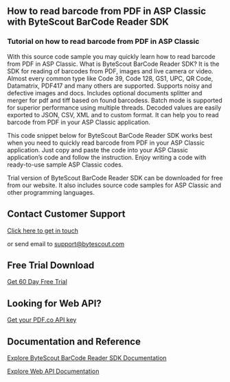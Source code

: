 ## How to read barcode from PDF in ASP Classic with ByteScout BarCode Reader SDK

### Tutorial on how to read barcode from PDF in ASP Classic

With this source code sample you may quickly learn how to read barcode from PDF in ASP Classic. What is ByteScout BarCode Reader SDK? It is the SDK for reading of barcodes from PDF, images and live camera or video. Almost every common type like Code 39, Code 128, GS1, UPC, QR Code, Datamatrix, PDF417 and many others are supported. Supports noisy and defective images and docs. Includes optional documents splitter and merger for pdf and tiff based on found barcodess. Batch mode is supported for superior performance using multiple threads. Decoded values are easily exported to JSON, CSV, XML and to custom format. It can help you to read barcode from PDF in your ASP Classic application.

This code snippet below for ByteScout BarCode Reader SDK works best when you need to quickly read barcode from PDF in your ASP Classic application. Just copy and paste the code into your ASP Classic application’s code and follow the instruction. Enjoy writing a code with ready-to-use sample ASP Classic codes.

Trial version of ByteScout BarCode Reader SDK can be downloaded for free from our website. It also includes source code samples for ASP Classic and other programming languages.

## Contact Customer Support

[Click here to get in touch](https://bytescout.zendesk.com/hc/en-us/requests/new?subject=ByteScout%20BarCode%20Reader%20SDK%20Question)

or send email to [support@bytescout.com](mailto:support@bytescout.com?subject=ByteScout%20BarCode%20Reader%20SDK%20Question) 

## Free Trial Download

[Get 60 Day Free Trial](https://bytescout.com/download/web-installer?utm_source=github-readme)

## Looking for Web API? 

[Get your PDF.co API key](https://pdf.co/documentation/api?utm_source=github-readme)

## Documentation and Reference

[Explore ByteScout BarCode Reader SDK Documentation](https://bytescout.com/documentation/index.html?utm_source=github-readme)

[Explore Web API Documentation](https://pdf.co/documentation/api?utm_source=github-readme)